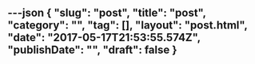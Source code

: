 ---json
{
    "slug": "post",
    "title": "post",
    "category": "",
    "tag": [],
    "layout": "post.html",
    "date": "2017-05-17T21:53:55.574Z",
    "publishDate": "",
    "draft": false
}
---
